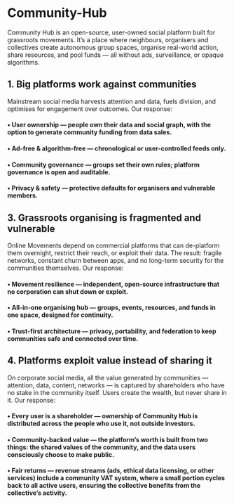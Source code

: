 # Community-Hub
Community Hub is an open-source, user-owned social platform built for grassroots movements. It’s a place where neighbours, organisers and collectives create autonomous group spaces, organise real-world action, share resources, and pool funds — all without ads, surveillance, or opaque algorithms. 

## 1. Big platforms work against communities
Mainstream social media harvests attention and data, fuels division, and optimises for engagement over outcomes.
Our response:
#### •	User ownership — people own their data and social graph, with the option to generate community funding from data sales.
#### •	Ad-free & algorithm-free — chronological or user-controlled feeds only.
#### •	Community governance — groups set their own rules; platform governance is open and auditable.
#### •	Privacy & safety — protective defaults for organisers and vulnerable members.

## 3. Grassroots organising is fragmented and vulnerable
Online Movements depend on commercial platforms that can de-platform them overnight, restrict their reach, or exploit their data. The result: fragile networks, constant churn between apps, and no long-term security for the communities themselves.
Our response:
#### •	Movement resilience — independent, open-source infrastructure that no corporation can shut down or exploit.
#### •	All-in-one organising hub — groups, events, resources, and funds in one space, designed for continuity.
#### •	Trust-first architecture — privacy, portability, and federation to keep communities safe and connected over time.

## 4. Platforms exploit value instead of sharing it
On corporate social media, all the value generated by communities — attention, data, content, networks — is captured by shareholders who have no stake in the community itself. Users create the wealth, but never share in it.
Our response:
#### •	Every user is a shareholder — ownership of Community Hub is distributed across the people who use it, not outside investors.
#### •	Community-backed value — the platform’s worth is built from two things: the shared values of the community, and the data users consciously choose to make public.
#### •	Fair returns — revenue streams (ads, ethical data licensing, or other services) include a community VAT system, where a small portion cycles back to all active users, ensuring the collective benefits from the collective’s activity.

